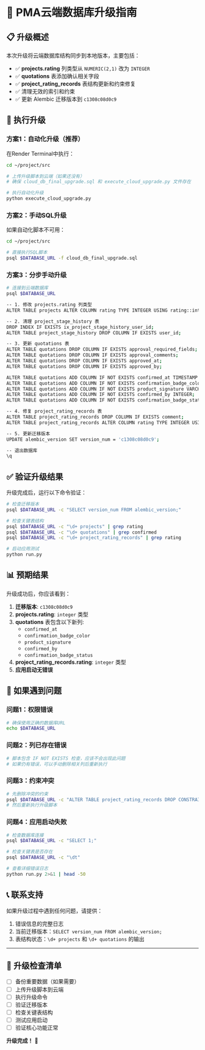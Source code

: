 # 🚀 PMA云端数据库升级指南

## 📋 升级概述

本次升级将云端数据库结构同步到本地版本，主要包括：

- ✅ **projects.rating** 列类型从 `NUMERIC(2,1)` 改为 `INTEGER`
- ✅ **quotations** 表添加确认相关字段
- ✅ **project_rating_records** 表结构更新和约束修复  
- ✅ 清理无效的索引和约束
- ✅ 更新 Alembic 迁移版本到 `c1308c08d0c9`

## 🔧 执行升级

### 方案1：自动化升级（推荐）

在Render Terminal中执行：

```bash
cd ~/project/src

# 上传升级脚本到云端（如果还没有）
# 确保 cloud_db_final_upgrade.sql 和 execute_cloud_upgrade.py 文件存在

# 执行自动化升级
python execute_cloud_upgrade.py
```

### 方案2：手动SQL升级

如果自动化脚本不可用：

```bash
cd ~/project/src

# 直接执行SQL脚本
psql $DATABASE_URL -f cloud_db_final_upgrade.sql
```

### 方案3：分步手动升级

```bash
# 连接到云端数据库
psql $DATABASE_URL

-- 1. 修改 projects.rating 列类型
ALTER TABLE projects ALTER COLUMN rating TYPE INTEGER USING rating::integer;

-- 2. 清理 project_stage_history 表
DROP INDEX IF EXISTS ix_project_stage_history_user_id;
ALTER TABLE project_stage_history DROP COLUMN IF EXISTS user_id;

-- 3. 更新 quotations 表
ALTER TABLE quotations DROP COLUMN IF EXISTS approval_required_fields;
ALTER TABLE quotations DROP COLUMN IF EXISTS approval_comments;
ALTER TABLE quotations DROP COLUMN IF EXISTS approved_at;
ALTER TABLE quotations DROP COLUMN IF EXISTS approved_by;

ALTER TABLE quotations ADD COLUMN IF NOT EXISTS confirmed_at TIMESTAMP WITHOUT TIME ZONE;
ALTER TABLE quotations ADD COLUMN IF NOT EXISTS confirmation_badge_color VARCHAR(20) DEFAULT NULL;
ALTER TABLE quotations ADD COLUMN IF NOT EXISTS product_signature VARCHAR(64) DEFAULT NULL;
ALTER TABLE quotations ADD COLUMN IF NOT EXISTS confirmed_by INTEGER;
ALTER TABLE quotations ADD COLUMN IF NOT EXISTS confirmation_badge_status VARCHAR(20) DEFAULT 'none';

-- 4. 修复 project_rating_records 表
ALTER TABLE project_rating_records DROP COLUMN IF EXISTS comment;
ALTER TABLE project_rating_records ALTER COLUMN rating TYPE INTEGER USING rating::integer;

-- 5. 更新迁移版本
UPDATE alembic_version SET version_num = 'c1308c08d0c9';

-- 退出数据库
\q
```

## ✅ 验证升级结果

升级完成后，运行以下命令验证：

```bash
# 检查迁移版本
psql $DATABASE_URL -c "SELECT version_num FROM alembic_version;"

# 检查关键表结构
psql $DATABASE_URL -c "\d+ projects" | grep rating
psql $DATABASE_URL -c "\d+ quotations" | grep confirmed
psql $DATABASE_URL -c "\d+ project_rating_records" | grep rating

# 启动应用测试
python run.py
```

## 📊 预期结果

升级成功后，你应该看到：

1. **迁移版本**: `c1308c08d0c9`
2. **projects.rating**: `integer` 类型
3. **quotations** 表包含以下新列:
   - `confirmed_at`
   - `confirmation_badge_color` 
   - `product_signature`
   - `confirmed_by`
   - `confirmation_badge_status`
4. **project_rating_records.rating**: `integer` 类型
5. **应用启动无错误**

## 🚨 如果遇到问题

### 问题1：权限错误
```bash
# 确保使用正确的数据库URL
echo $DATABASE_URL
```

### 问题2：列已存在错误
```bash
# 脚本包含 IF NOT EXISTS 检查，应该不会出现此问题
# 如果仍有错误，可以手动删除相关列后重新执行
```

### 问题3：约束冲突
```bash
# 先删除冲突的约束
psql $DATABASE_URL -c "ALTER TABLE project_rating_records DROP CONSTRAINT IF EXISTS uq_project_rating_project_user;"
# 然后重新执行升级脚本
```

### 问题4：应用启动失败
```bash
# 检查数据库连接
psql $DATABASE_URL -c "SELECT 1;"

# 检查关键表是否存在
psql $DATABASE_URL -c "\dt"

# 查看详细错误日志
python run.py 2>&1 | head -50
```

## 📞 联系支持

如果升级过程中遇到任何问题，请提供：

1. 错误信息的完整日志
2. 当前迁移版本：`SELECT version_num FROM alembic_version;`
3. 表结构状态：`\d+ projects` 和 `\d+ quotations` 的输出

---

## 🎯 升级检查清单

- [ ] 备份重要数据（如果需要）
- [ ] 上传升级脚本到云端
- [ ] 执行升级命令
- [ ] 验证迁移版本
- [ ] 检查关键表结构
- [ ] 测试应用启动
- [ ] 验证核心功能正常

**升级完成！** 🎉 